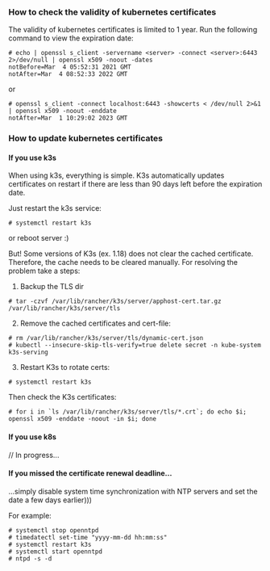 ### How to check the validity of kubernetes certificates
The validity of kubernetes certificates is limited to 1 year. Run the following command to view the expiration date:
```console
# echo | openssl s_client -servername <server> -connect <server>:6443 2>/dev/null | openssl x509 -noout -dates
notBefore=Mar  4 05:52:31 2021 GMT
notAfter=Mar  4 08:52:33 2022 GMT
```
or
```console
# openssl s_client -connect localhost:6443 -showcerts < /dev/null 2>&1 | openssl x509 -noout -enddate
notAfter=Mar  1 10:29:02 2023 GMT
```

### How to update kubernetes certificates
#### If you use k3s
When using k3s, everything is simple. K3s automatically updates certificates on restart if there are less than 90 days left before the expiration date.

Just restart the k3s service:
```console
# systemctl restart k3s
```
or reboot server :)

But!
Some versions of K3s (ex. 1.18) does not clear the cached certificate. Therefore, the cache needs to be cleared manually.
For resolving the problem take a steps:
1. Backup the TLS dir
```console
# tar -czvf /var/lib/rancher/k3s/server/apphost-cert.tar.gz /var/lib/rancher/k3s/server/tls
```
2. Remove the cached certificates and cert-file:
```console
# rm /var/lib/rancher/k3s/server/tls/dynamic-cert.json
# kubectl --insecure-skip-tls-verify=true delete secret -n kube-system k3s-serving
```
3. Restart K3s to rotate certs:
```console
# systemctl restart k3s
```
Then check the K3s certificates:
```console
# for i in `ls /var/lib/rancher/k3s/server/tls/*.crt`; do echo $i; openssl x509 -enddate -noout -in $i; done
```

#### If you use k8s
// In progress...

#### If you missed the certificate renewal deadline...
...simply disable system time synchronization with NTP servers and set the date a few days earlier)))

For example:
```console
# systemctl stop openntpd
# timedatectl set-time "yyyy-mm-dd hh:mm:ss"
# systemctl restart k3s
# systemctl start openntpd
# ntpd -s -d
```